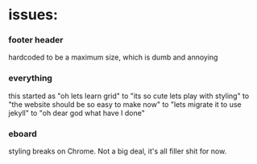 # issues:

### footer header
hardcoded to be a maximum size, which is dumb and annoying

### everything
this started as "oh lets learn grid" to "its so cute lets play with styling" to "the website should be so easy to make now" to "lets migrate it to use jekyll" to "oh dear god what have I done"

### eboard
styling breaks on Chrome. Not a big deal, it's all filler shit for now.
